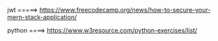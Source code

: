 jwt =====>  https://www.freecodecamp.org/news/how-to-secure-your-mern-stack-application/

python ====> https://www.w3resource.com/python-exercises/list/
